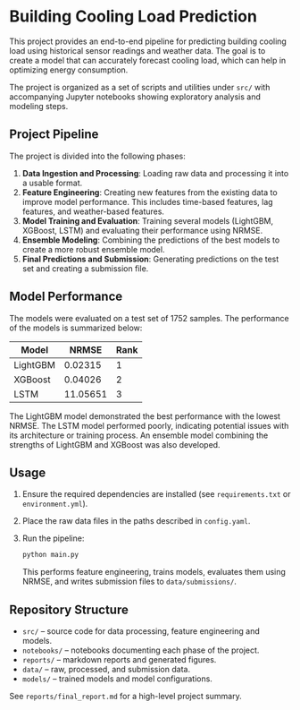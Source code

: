 # Building Cooling Load Prediction

This project provides an end-to-end pipeline for predicting building cooling load using historical sensor readings and weather data. The goal is to create a model that can accurately forecast cooling load, which can help in optimizing energy consumption.

The project is organized as a set of scripts and utilities under `src/` with accompanying Jupyter notebooks showing exploratory analysis and modeling steps.

## Project Pipeline

The project is divided into the following phases:

1.  **Data Ingestion and Processing**: Loading raw data and processing it into a usable format.
2.  **Feature Engineering**: Creating new features from the existing data to improve model performance. This includes time-based features, lag features, and weather-based features.
3.  **Model Training and Evaluation**: Training several models (LightGBM, XGBoost, LSTM) and evaluating their performance using NRMSE.
4.  **Ensemble Modeling**: Combining the predictions of the best models to create a more robust ensemble model.
5.  **Final Predictions and Submission**: Generating predictions on the test set and creating a submission file.

## Model Performance

The models were evaluated on a test set of 1752 samples. The performance of the models is summarized below:

| Model    | NRMSE    | Rank |
|----------|----------|------|
| LightGBM | 0.02315  | 1    |
| XGBoost  | 0.04026  | 2    |
| LSTM     | 11.05651 | 3    |

The LightGBM model demonstrated the best performance with the lowest NRMSE. The LSTM model performed poorly, indicating potential issues with its architecture or training process. An ensemble model combining the strengths of LightGBM and XGBoost was also developed.

## Usage

1.  Ensure the required dependencies are installed (see `requirements.txt` or `environment.yml`).
2.  Place the raw data files in the paths described in `config.yaml`.
3.  Run the pipeline:

    ```bash
    python main.py
    ```

    This performs feature engineering, trains models, evaluates them using NRMSE, and writes submission files to `data/submissions/`.

## Repository Structure

-   `src/` – source code for data processing, feature engineering and models.
-   `notebooks/` – notebooks documenting each phase of the project.
-   `reports/` – markdown reports and generated figures.
-   `data/` – raw, processed, and submission data.
-   `models/` – trained models and model configurations.

See `reports/final_report.md` for a high-level project summary.